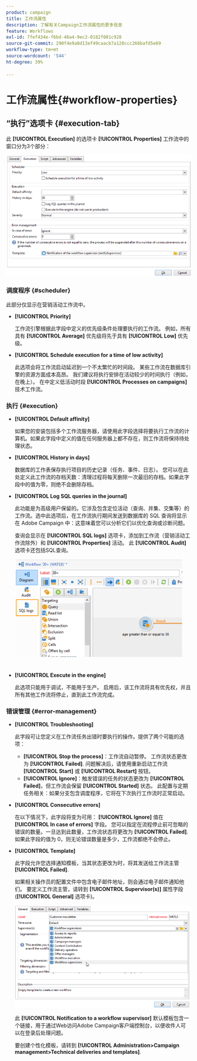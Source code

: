```yaml
---
product: campaign
title: 工作流属性
description: 了解有关Campaign工作流属性的更多信息
feature: Workflows
exl-id: 7fef434e-f6bd-46a4-9ec2-0182f081c928
source-git-commit: 290f4e9a0d13ef49caacb7a128ccc266bafd5e69
workflow-type: tm+mt
source-wordcount: '544'
ht-degree: 39%

---
```


# 工作流属性{#workflow-properties}



## “执行”选项卡 {#execution-tab}

此 **[!UICONTROL Execution]** 的选项卡 **[!UICONTROL Properties]** 工作流中的窗口分为3个部分：

![](assets/wf_execution_tab.png)

### 调度程序 {#scheduler}

此部分仅显示在营销活动工作流中。

* **[!UICONTROL Priority]**

   工作流引擎根据此字段中定义的优先级条件处理要执行的工作流。 例如，所有具有 **[!UICONTROL Average]** 优先级将先于具有 **[!UICONTROL Low]** 优先级。

* **[!UICONTROL Schedule execution for a time of low activity]**

   此选项会将工作流启动延迟到一个不太繁忙的时间段。 某些工作流在数据库引擎的资源方面成本高昂。 我们建议将执行安排在活动较少的时间执行（例如，在晚上）。 在中定义低活动时段 **[!UICONTROL Processes on campaigns]** 技术工作流。

### 执行 {#execution}

* **[!UICONTROL Default affinity]**

   如果您的安装包括多个工作流服务器，请使用此字段选择将要执行工作流的计算机。如果此字段中定义的值在任何服务器上都不存在，则工作流将保持待处理状态。

* **[!UICONTROL History in days]**

   数据库的工作表保存执行项目的历史记录（任务、事件、日志）。 您可以在此处定义此工作流的存档天数：清理过程将每天删除一次最旧的存档。如果此字段中的值为零，则绝不会删除存档。

* **[!UICONTROL Log SQL queries in the journal]**

   此功能是为高级用户保留的。它涉及包含定位活动（查询、并集、交集等）的工作流。选中此选项后，在工作流执行期间发送到数据库的 SQL 查询将显示在 Adobe Campaign 中：这意味着您可以分析它们以优化查询或诊断问题。

   查询会显示在 **[!UICONTROL SQL logs]** 选项卡，添加到工作流（营销活动工作流除外）和 **[!UICONTROL Properties]** 活动。 此 **[!UICONTROL Audit]** 选项卡还包括SQL查询。

   ![](assets/wf_tab_log_sql.png)

* **[!UICONTROL Execute in the engine]**

   此选项只能用于调试，不能用于生产。 启用后，该工作流将具有优先权，并且所有其他工作流将停止，直到此工作流完成。

### 错误管理 {#error-management}

* **[!UICONTROL Troubleshooting]**

   此字段可让您定义在工作流任务出错时要执行的操作。提供了两个可能的选项：

   * **[!UICONTROL Stop the process]**：工作流自动暂停。 工作流状态更改为 **[!UICONTROL Failed]**. 问题解决后，请使用重新启动工作流 **[!UICONTROL Start]** 或 **[!UICONTROL Restart]** 按钮。
   * **[!UICONTROL Ignore]**：触发错误的任务的状态更改为 **[!UICONTROL Failed]**，但工作流会保留 **[!UICONTROL Started]** 状态。 此配置与定期任务相关：如果分支包含调度程序，它将在下次执行工作流时正常启动。

* **[!UICONTROL Consecutive errors]**

   在以下情况下，此字段将变为可用： **[!UICONTROL Ignore]** 值在 **[!UICONTROL In case of errors]** 字段。 您可以指定在流程停止前可忽略的错误的数量。一旦达到此数量，工作流状态将更改为 **[!UICONTROL Failed]**. 如果此字段的值为 0，则无论错误数量是多少，工作流都绝不会停止。

* **[!UICONTROL Template]**

   此字段允许您选择通知模板，当其状态更改为时，将其发送给工作流主管 **[!UICONTROL Failed]**.

   如果相关操作员的配置文件中包含电子邮件地址，则会通过电子邮件通知他们。 要定义工作流主管，请转到 **[!UICONTROL Supervisor(s)]** 属性字段(**[!UICONTROL General]** 选项卡)。

   ![](assets/wf-properties_select-supervisors.png)

   此 **[!UICONTROL Notification to a workflow supervisor]** 默认模板包含一个链接，用于通过Web访问Adobe Campaign客户端控制台，以便收件人可以在登录后处理问题。

   要创建个性化模板，请转到 **[!UICONTROL Administration>Campaign management>Technical deliveries and templates]**.
